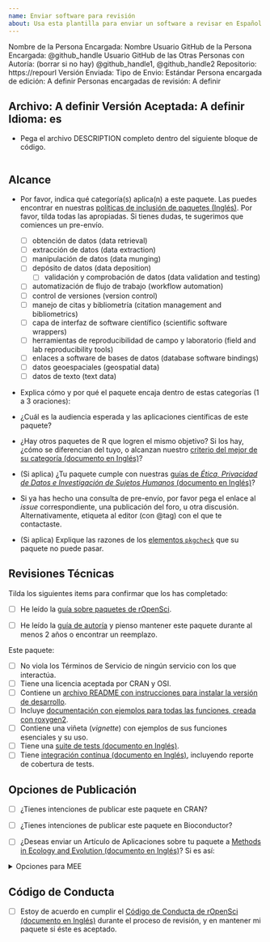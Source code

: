 ```yaml
---
name: Enviar software para revisión
about: Usa esta plantilla para enviar un software a revisar en Español (Experimental)
---
```


<!---
A continuación, introduzca los valores de (1) el usuario de GitHub de la persona que envía el paquete (sustituyendo "@github_handle") y (2) la URL del repositorio (sustituyendo "https://repourl"). También se pueden especificar valores para otras personas con rol de autoría, sustituyendo "@github_handle1", "@github_handle2" - elimine esto si no lo necesita. NO BORRAR LOS SÍMBOLOS HTML (todo entre "<!" y ">"). Substituir sólo "@github_handle" y "https://repourl". Este comentario puede ser eliminado una vez que haya sido leído y comprendido.
--->

Nombre de la Persona Encargada: Nombre
Usuario GitHub de la Persona Encargada: <!--author1-->@github_handle<!--end-author1-->
Usuario GitHub de las Otras Personas con Autoría: (borrar si no hay) <!--author-others-->@github_handle1, @github_handle2<!--end-author-others-->
Repositorio: <!--repourl-->https://repourl<!--end-repourl-->
Versión Enviada:
Tipo de Envio: <!--submission-type-->Estándar<!--end-submission-type-->
Persona encargada de edición: <!--editor--> A definir <!--end-editor-->
Personas encargadas de revisión: <!--reviewers-list--> A definir <!--end-reviewers-list-->
<!--due-dates-list--><!--end-due-dates-list-->
Archivo: A definir
Versión Aceptada: A definir
Idioma: <!--language-->es<!--end-language-->
---



-   Pega el archivo DESCRIPTION completo dentro del siguiente bloque de código.

```

```


## Alcance

- Por favor, indica qué categoría(s) aplica(n) a este paquete. Las puedes encontrar en nuestras [políticas de inclusión de paquetes (Inglés)](https://ropensci.github.io/dev_guide/policies.html#package-categories). Por favor, tilda todas las apropiadas. Si tienes dudas, te sugerimos que comiences un pre-envío.

	- [ ] obtención de datos (data retrieval)
	- [ ] extracción de datos (data extraction)
	- [ ] manipulación de datos (data munging)
	- [ ] depósito de datos (data deposition)
        - [ ] validación y comprobación de datos (data validation and testing)
	- [ ] automatización de flujo de trabajo (workflow automation)
	- [ ] control de versiones (version control)
	- [ ] manejo de citas y bibliometría (citation management and bibliometrics)
	- [ ] capa de interfaz de software científico (scientific software wrappers)
	- [ ] herramientas de reproducibilidad de campo y laboratorio (field and lab reproducibility tools)
	- [ ] enlaces a software de bases de datos (database software bindings)
	- [ ] datos geoespaciales (geospatial data)
	- [ ] datos de texto (text data)

- Explica cómo y por qué el paquete encaja dentro de estas categorías (1 a 3 oraciones):


- ¿Cuál es la audiencia esperada y las aplicaciones científicas de este paquete?

- ¿Hay otros paquetes de R que logren el mismo objetivo? Si los hay, ¿cómo se diferencian del tuyo, o alcanzan nuestro [criterio del mejor de su categoría (documento en Inglés)](https://ropensci.github.io/dev_guide/policies.html#overlap)?

-   (Si aplica) ¿Tu paquete cumple con nuestras [guías de _Ética, Privacidad de Datos e Investigación de Sujetos Humanos_ (documento en Inglés)](https://devguide.ropensci.org/policies.html#ethics-data-privacy-and-human-subjects-research)?

- Si ya has hecho una consulta de pre-envío, por favor pega el enlace al _issue_ correspondiente, una publicación del foro, u otra discusión. Alternativamente, etiqueta al editor (con @tag) con el que te contactaste.

-   (Si aplica) Explique las razones de los [elementos `pkgcheck`](https://docs.ropensci.org/pkgcheck/) que su paquete no puede pasar.



## Revisiones Técnicas

Tilda los siguientes items para confirmar que los has completado:

- [ ] He leído la [guía sobre paquetes de rOpenSci](https://devguide.ropensci.org/building.html).
- [ ] He leído la [guía de autoría](https://devdevguide.netlify.app/authors-guide.html) y pienso mantener este paquete durante al menos 2 años o encontrar un reemplazo.


Este paquete:

- [ ] No viola los Términos de Servicio de ningún servicio con los que interactúa.
- [ ] Tiene una licencia aceptada por CRAN y OSI.
- [ ] Contiene un [archivo README con instrucciones para instalar la versión de desarrollo](https://ropensci.github.io/dev_guide/building.html#readme).
- [ ] Incluye [documentación con ejemplos para todas las funciones, creada con roxygen2](https://ropensci.github.io/dev_guide/building.html#documentation).
- [ ] Contiene una viñeta (_vignette_) con ejemplos de sus funciones esenciales y su uso.
- [ ] Tiene una [suite de tests (documento en Inglés)](https://devguide.ropensci.org/building.html#testing).
- [ ] Tiene [integración contínua (documento en Inglés)](https://devguide.ropensci.org/ci.html), incluyendo reporte de cobertura de tests.

## Opciones de Publicación

- [ ] ¿Tienes intenciones de publicar este paquete en CRAN?
- [ ] ¿Tienes intenciones de publicar este paquete en Bioconductor?

- [ ] ¿Deseas enviar un Artículo de Aplicaciones sobre tu paquete a [Methods in Ecology and Evolution (documento en Inglés)](http://besjournals.onlinelibrary.wiley.com/hub/journal/10.1111/(ISSN)2041-210X/)? Si es así:

<details>
<summary>Opciones para MEE</summary>

- [ ] Este paquete es novedoso y será de interés para la mayoría de quienes leen la revista.
- [ ] El manuscrito que describe el paquete no tiene más de 3000 palabras y está escrito en Inglés.
- [ ] Tienes intenciones de archivar el código del paquete en un repositorio a largo plazo, que cumple los requerimientos de la revista (mira las [Políticas de Publicación de MEE (documento en Inglés)](http://besjournals.onlinelibrary.wiley.com/hub/journal/10.1111/(ISSN)2041-210X/journal-resources/policy-on-publishing-code.html))
- (*Alcance: Considera los [Objetivos y Alcance de MEE (documento en Inglés)](http://besjournals.onlinelibrary.wiley.com/hub/journal/10.1111/(ISSN)2041-210X/aims-and-scope/read-full-aims-and-scope.html) para tu manuscrito. No otorgamos garatías de que tu manuscrito esté en el ámbito de MEE.*)
- (*Aunque no es requerido, recomendamos tener un manuscrito completamente preparado y en Inglés, al momento de enviar.*)
- (*Por favor, no envíes tu paquete de forma separada a Methods in Ecology and Evolution*)

</details>

## Código de Conducta

- [ ] Estoy de acuerdo en cumplir el [Código de Conducta de rOpenSci (documento en Inglés)](https://ropensci.github.io/dev_guide/policies.html#code-of-conduct) durante el proceso de revisión, y en mantener mi paquete si éste es aceptado.
